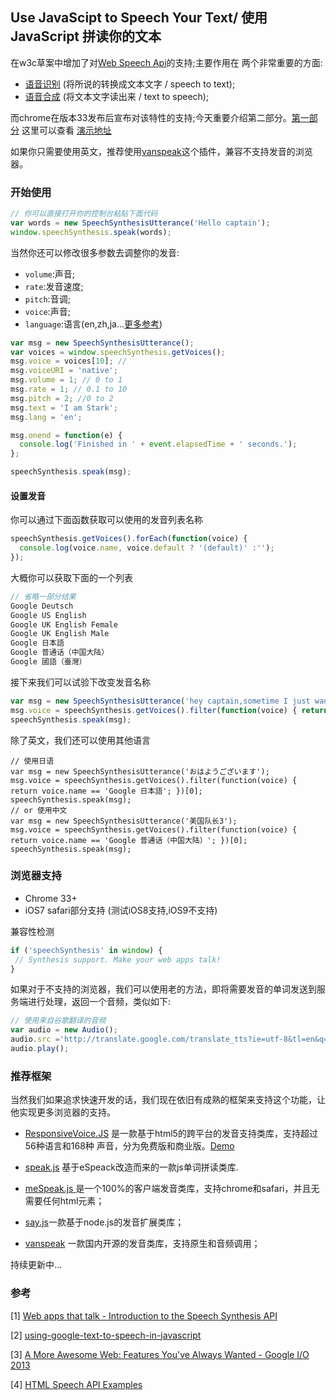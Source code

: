 ## Use JavaScipt to Speech Your Text/ 使用JavaScript 拼读你的文本 

在w3c草案中增加了对[Web Speech Api](https://dvcs.w3.org/hg/speech-api/raw-file/tip/speechapi.html)的支持;主要作用在
两个非常重要的方面:
+ [语音识别](https://dvcs.w3.org/hg/speech-api/raw-file/tip/speechapi.html#speechreco-section) (将所说的转换成文本文字 / speech to text);
+ [语音合成](https://dvcs.w3.org/hg/speech-api/raw-file/tip/speechapi.html#tts-section) (将文本文字读出来 / text to speech);

而chrome在版本33发布后宣布对该特性的支持;今天重要介绍第二部分。[第一部分](https://github.com/JackPu/text-to-speech/blob/master/web-speech-regonition.md)
这里可以查看
[演示地址](http://events.jackpu.com/text-to-speech/demo.html)

如果你只需要使用英文，推荐使用[vanspeak](https://github.com/Vanthink-UED/vanspeak)这个插件，兼容不支持发音的浏览器。

### 开始使用

``` js
// 你可以直接打开你的控制台粘贴下面代码
var words = new SpeechSynthesisUtterance('Hello captain');
window.speechSynthesis.speak(words);
```

当然你还可以修改很多参数去调整你的发音:

+ `volume`:声音; 
+ `rate`:发音速度;
+ `pitch`:音调;
+ `voice`:声音;
+ `language`:语言(en,zh,ja...[更多参考](http://www.mathguide.de/info/tools/languagecode.html))

``` js
var msg = new SpeechSynthesisUtterance();
var voices = window.speechSynthesis.getVoices();
msg.voice = voices[10]; // 
msg.voiceURI = 'native';
msg.volume = 1; // 0 to 1
msg.rate = 1; // 0.1 to 10
msg.pitch = 2; //0 to 2
msg.text = 'I am Stark';
msg.lang = 'en';

msg.onend = function(e) {
  console.log('Finished in ' + event.elapsedTime + ' seconds.');
};

speechSynthesis.speak(msg);
```

#### 设置发音
你可以通过下面函数获取可以使用的发音列表名称
``` js
speechSynthesis.getVoices().forEach(function(voice) {
  console.log(voice.name, voice.default ? '(default)' :'');
});
```
大概你可以获取下面的一个列表
``` js
// 省略一部分结果
Google Deutsch 
Google US English 
Google UK English Female 
Google UK English Male 
Google 日本語 
Google 普通话（中国大陆）  
Google 國語（臺灣） 
```
接下来我们可以试验下改变发音名称
``` js
var msg = new SpeechSynthesisUtterance('hey captain,sometime I just want to break you perfect teeth');
msg.voice = speechSynthesis.getVoices().filter(function(voice) { return voice.name == 'Google US English'; })[0];
speechSynthesis.speak(msg);
```

除了英文，我们还可以使用其他语言
``` JS
// 使用日语
var msg = new SpeechSynthesisUtterance('おはようございます');
msg.voice = speechSynthesis.getVoices().filter(function(voice) { return voice.name == 'Google 日本語'; })[0];
speechSynthesis.speak(msg);
// or 使用中文
var msg = new SpeechSynthesisUtterance('美国队长3');
msg.voice = speechSynthesis.getVoices().filter(function(voice) { return voice.name == 'Google 普通话（中国大陆）'; })[0];
speechSynthesis.speak(msg);
```


### 浏览器支持

+ Chrome 33+
+ iOS7 safari部分支持 (测试iOS8支持,iOS9不支持)

 兼容性检测
 
```js
if ('speechSynthesis' in window) {
 // Synthesis support. Make your web apps talk!
}

```
如果对于不支持的浏览器，我们可以使用老的方法，即将需要发音的单词发送到服务端进行处理，返回一个音频，类似如下:
``` js
// 使用来自谷歌翻译的音频
var audio = new Audio();
audio.src ='http://translate.google.com/translate_tts?ie=utf-8&tl=en&q=' + encodeURI('hello captain');
audio.play();
```

### 推荐框架

当然我们如果追求快速开发的话，我们现在依旧有成熟的框架来支持这个功能，让他实现更多浏览器的支持。
+ [ResponsiveVoice.JS](http://responsivevoice.org/) 是一款基于html5的跨平台的发音支持类库，支持超过56种语言和168种
声音，分为免费版和商业版。[Demo](http://events.jackpu.com/text-to-speech/)

+ [speak.js](https://github.com/kripken/speak.js/) 基于eSpeack改造而来的一款js单词拼读类库.

+ [meSpeak.js ](http://www.masswerk.at/mespeak/)是一个100%的客户端发音类库，支持chrome和safari，并且无需要任何html元素；

+ [say.js](https://github.com/marak/say.js/)一款基于node.js的发音扩展类库；

+ [vanspeak](https://github.com/Vanthink-UED/vanspeak) 一款国内开源的发音类库，支持原生和音频调用；

持续更新中...

### 参考

[1] [Web apps that talk - Introduction to the Speech Synthesis API
](https://developers.google.com/web/updates/2014/01/Web-apps-that-talk-Introduction-to-the-Speech-Synthesis-API?hl=en) 

[2] [using-google-text-to-speech-in-javascript](http://stackoverflow.com/questions/15653145/using-google-text-to-speech-in-javascript)

[3] [A More Awesome Web: Features You've Always Wanted - Google I/O 2013
](https://www.youtube.com/watch?time_continue=1695&v=N_wTBKMuJis)

[4] [HTML Speech API Examples](https://lists.w3.org/Archives/Public/public-xg-htmlspeech/2011Nov/att-0008/web-speech-sample-code.html)



